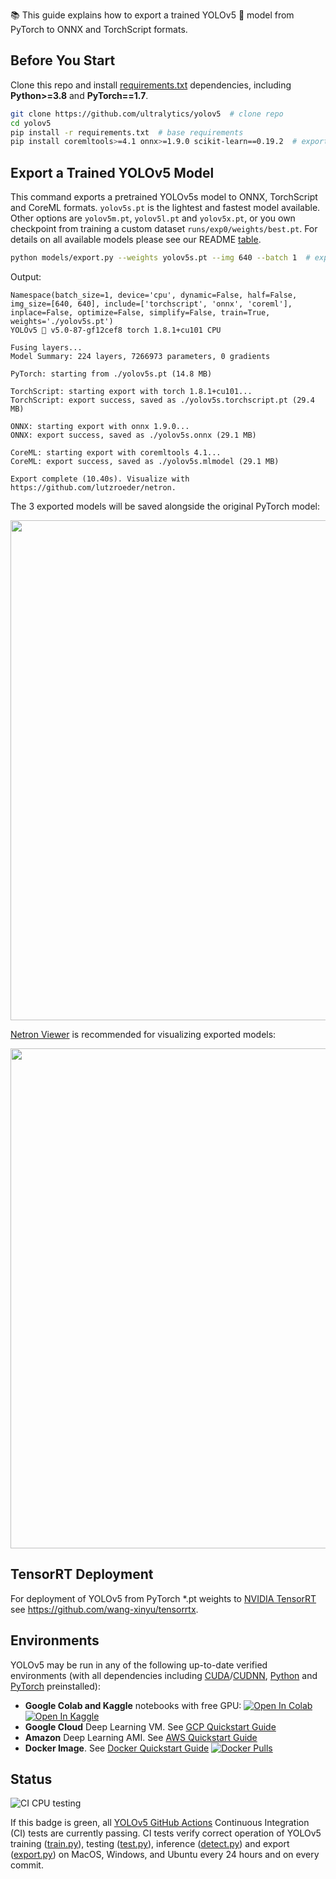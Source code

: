 📚 This guide explains how to export a trained YOLOv5 🚀 model from PyTorch to ONNX and TorchScript formats.

## Before You Start

Clone this repo and install [requirements.txt](https://github.com/ultralytics/yolov5/blob/master/requirements.txt) dependencies, including **Python>=3.8** and **PyTorch==1.7**.

```bash
git clone https://github.com/ultralytics/yolov5  # clone repo
cd yolov5
pip install -r requirements.txt  # base requirements
pip install coremltools>=4.1 onnx>=1.9.0 scikit-learn==0.19.2  # export requirements
```

## Export a Trained YOLOv5 Model

This command exports a pretrained YOLOv5s model to ONNX, TorchScript and CoreML formats. `yolov5s.pt` is the lightest and fastest model available. Other options are `yolov5m.pt`, `yolov5l.pt` and `yolov5x.pt`, or you own checkpoint from training a custom dataset `runs/exp0/weights/best.pt`. For details on all available models please see our README [table](https://github.com/ultralytics/yolov5#pretrained-checkpoints).
```bash
python models/export.py --weights yolov5s.pt --img 640 --batch 1  # export at 640x640 with batch size 1
```

Output:
```
Namespace(batch_size=1, device='cpu', dynamic=False, half=False, img_size=[640, 640], include=['torchscript', 'onnx', 'coreml'], inplace=False, optimize=False, simplify=False, train=True, weights='./yolov5s.pt')
YOLOv5 🚀 v5.0-87-gf12cef8 torch 1.8.1+cu101 CPU

Fusing layers... 
Model Summary: 224 layers, 7266973 parameters, 0 gradients

PyTorch: starting from ./yolov5s.pt (14.8 MB)

TorchScript: starting export with torch 1.8.1+cu101...
TorchScript: export success, saved as ./yolov5s.torchscript.pt (29.4 MB)

ONNX: starting export with onnx 1.9.0...
ONNX: export success, saved as ./yolov5s.onnx (29.1 MB)

CoreML: starting export with coremltools 4.1...
CoreML: export success, saved as ./yolov5s.mlmodel (29.1 MB)

Export complete (10.40s). Visualize with https://github.com/lutzroeder/netron.
```

The 3 exported models will be saved alongside the original PyTorch model:
<p align="center"><img width="800" src="https://user-images.githubusercontent.com/26833433/112540320-53874080-8db2-11eb-9e8c-e2a8ae4c710a.jpg"></p>

[Netron Viewer](https://github.com/lutzroeder/netron) is recommended for visualizing exported models:
<p align="center"><img width="800" src="https://user-images.githubusercontent.com/26833433/112540590-a6f98e80-8db2-11eb-9381-33c5e6bc14df.jpg"></p>


## TensorRT Deployment

For deployment of YOLOv5 from PyTorch *.pt weights to [NVIDIA TensorRT](https://developer.nvidia.com/tensorrt) see https://github.com/wang-xinyu/tensorrtx. 


## Environments

YOLOv5 may be run in any of the following up-to-date verified environments (with all dependencies including [CUDA](https://developer.nvidia.com/cuda)/[CUDNN](https://developer.nvidia.com/cudnn), [Python](https://www.python.org/) and [PyTorch](https://pytorch.org/) preinstalled):

- **Google Colab and Kaggle** notebooks with free GPU: <a href="https://colab.research.google.com/github/ultralytics/yolov5/blob/master/tutorial.ipynb"><img src="https://colab.research.google.com/assets/colab-badge.svg" alt="Open In Colab"></a> <a href="https://www.kaggle.com/ultralytics/yolov5"><img src="https://kaggle.com/static/images/open-in-kaggle.svg" alt="Open In Kaggle"></a>
- **Google Cloud** Deep Learning VM. See [GCP Quickstart Guide](https://github.com/ultralytics/yolov5/wiki/GCP-Quickstart)
- **Amazon** Deep Learning AMI. See [AWS Quickstart Guide](https://github.com/ultralytics/yolov5/wiki/AWS-Quickstart)
- **Docker Image**. See [Docker Quickstart Guide](https://github.com/ultralytics/yolov5/wiki/Docker-Quickstart) <a href="https://hub.docker.com/r/ultralytics/yolov5"><img src="https://img.shields.io/docker/pulls/ultralytics/yolov5?logo=docker" alt="Docker Pulls"></a>


## Status

![CI CPU testing](https://github.com/ultralytics/yolov5/workflows/CI%20CPU%20testing/badge.svg)

If this badge is green, all [YOLOv5 GitHub Actions](https://github.com/ultralytics/yolov5/actions) Continuous Integration (CI) tests are currently passing. CI tests verify correct operation of YOLOv5 training ([train.py](https://github.com/ultralytics/yolov5/blob/master/train.py)), testing ([test.py](https://github.com/ultralytics/yolov5/blob/master/test.py)), inference ([detect.py](https://github.com/ultralytics/yolov5/blob/master/detect.py)) and export ([export.py](https://github.com/ultralytics/yolov5/blob/master/models/export.py)) on MacOS, Windows, and Ubuntu every 24 hours and on every commit.
